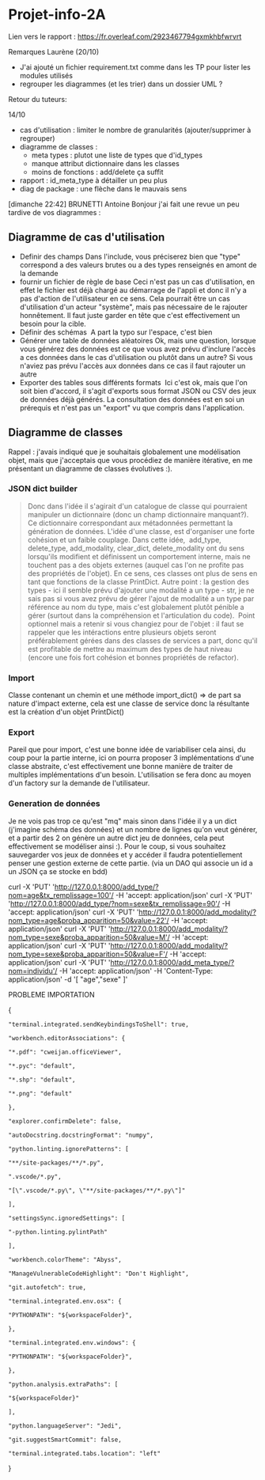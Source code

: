 # Projet-info-2A

Lien vers le rapport :
https://fr.overleaf.com/2923467794gxmkhbfwrvrt

Remarques Laurène (20/10)

- J'ai ajouté un fichier requirement.txt comme dans les TP pour lister les modules utilisés
- regrouper les diagrammes (et les trier) dans un dossier UML ?

Retour du tuteurs:

14/10

- cas d'utilisation : limiter le nombre de granularités (ajouter/supprimer à regrouper)
- diagramme de classes :
  - meta types : plutot une liste de types que d'id_types
  - manque attribut dictionnaire dans les classes
  - moins de fonctions : add/delete ça suffit
- rapport : id_meta_type à détailler un peu plus
- diag de package : une flèche dans le mauvais sens

[dimanche 22:42] BRUNETTI Antoine
Bonjour j'ai fait une revue un peu tardive de vos diagrammes :

## Diagramme de cas d'utilisation

- Definir des champs
  Dans l'include, vous préciserez bien que "type" correspond a des valeurs brutes ou a des types renseignés en amont de la demande
- fournir un fichier de règle de base
  Ceci n'est pas un cas d'utilisation, en effet le fichier est déjà chargé au démarrage de l'appli et donc il n'y a pas d'action de l'utilisateur en ce sens. Cela pourrait être un cas d'utilisation d'un acteur "système", mais pas nécessaire de le rajouter honnêtement. Il faut juste garder en tête que c'est effectivement un besoin pour la cible.
- Définir des schémas 
  A part la typo sur l'espace, c'est bien
- Générer une table de données aléatoires
  Ok, mais une question, lorsque vous générez des données est ce que vous avez prévu d'inclure l'accès a ces données dans le cas d'utilisation ou plutôt dans un autre? Si vous n'aviez pas prévu l'accès aux données dans ce cas il faut rajouter un autre
- Exporter des tables sous différents formats 
  Ici c'est ok, mais que l'on soit bien d'accord, il s'agit d'exports sous format JSON ou CSV des jeux de données déjà générés. La consultation des données est en soi un prérequis et n'est pas un "export" vu que compris dans l'application.

## Diagramme de classes

Rappel : j'avais indiqué que je souhaitais globalement une modélisation objet, mais que j'acceptais que vous procédiez de manière itérative, en me présentant un diagramme de classes évolutives :).

### JSON dict builder

> Donc dans l'idée il s'agirait d'un catalogue de classe qui pourraient manipuler un dictionnaire (donc un champ dictionnaire manquant?). Ce dictionnaire correspondant aux métadonnées permettant la génération de données.
> L'idée d'une classe, est d'organiser une forte cohésion et un faible couplage. Dans cette idée,  add_type, delete_type, add_modality, clear_dict, delete_modality ont du sens lorsqu'ils modifient et définissent un comportement interne, mais ne touchent pas a des objets externes (auquel cas l'on ne profite pas des propriétés de l'objet). En ce sens, ces classes ont plus de sens en tant que fonctions de la classe PrintDict.
> Autre point : la gestion des types - ici il semble prévu d'ajouter une modalité a un type - str, je ne sais pas si vous avez prévu de gérer l'ajout de modalité a un type par référence au nom du type, mais c'est globalement plutôt pénible a gérer (surtout dans la compréhension et l'articulation du code). 
> Point optionnel mais a retenir si vous changiez pour de l'objet : il faut se rappeler que les intéractions entre plusieurs objets seront préférablement gérées dans des classes de services a part, donc qu'il est profitable de mettre au maximum des types de haut niveau (encore une fois fort cohésion et bonnes propriétés de refactor).

### Import

Classe contenant un chemin et une méthode import_dict() => de part sa nature d'impact externe, cela est une classe de service donc la résultante est la création d'un objet PrintDict() 

### Export 

Pareil que pour import, c'est une bonne idée de variabiliser cela ainsi, du coup pour la partie interne, ici on pourra proposer 3 implémentations d'une classe abstraite, c'est effectivement une bonne manière de traiter de multiples implémentations d'un besoin. L'utilisation se fera donc au moyen d'un factory sur la demande de l'utilisateur.

### Generation de données

Je ne vois pas trop ce qu'est "mq" mais sinon dans l'idée il y a un dict (j'imagine schéma des données) et un nombre de lignes qu'on veut générer, et a partir des 2 on génère un autre dict jeu de données, cela peut effectivement se modéliser ainsi :). Pour le coup, si vous souhaitez sauvegarder vos jeux de données et y accéder il faudra potentiellement penser une gestion externe de cette partie. (via un DAO qui associe un id a un JSON ça se stocke en bdd)

curl -X 'PUT'
  'http://127.0.0.1:8000/add_type/?nom=age&tx_remplissage=100'/
  -H 'accept: application/json'
curl -X 'PUT'
  'http://127.0.0.1:8000/add_type/?nom=sexe&tx_remplissage=90'/
  -H 'accept: application/json'
curl -X 'PUT'
  'http://127.0.0.1:8000/add_modality/?nom_type=age&proba_apparition=50&value=22'/
  -H 'accept: application/json'
curl -X 'PUT'
  'http://127.0.0.1:8000/add_modality/?nom_type=sexe&proba_apparition=50&value=M'/
  -H 'accept: application/json'
curl -X 'PUT'
  'http://127.0.0.1:8000/add_modality/?nom_type=sexe&proba_apparition=50&value=F'/
  -H 'accept: application/json'
curl -X 'PUT'
  'http://127.0.0.1:8000/add_meta_type/?nom=individu'/
  -H 'accept: application/json'
  -H 'Content-Type: application/json'
  -d '[
  "age","sexe"
]'

PROBLEME IMPORTATION

{

    "terminal.integrated.sendKeybindingsToShell": true,

    "workbench.editorAssociations": {

    "*.pdf": "cweijan.officeViewer",

    "*.pyc": "default",

    "*.shp": "default",

    "*.png": "default"

    },

    "explorer.confirmDelete": false,

    "autoDocstring.docstringFormat": "numpy",

    "python.linting.ignorePatterns": [

    "**/site-packages/**/*.py",

    ".vscode/*.py",

    "[\".vscode/*.py\", \"**/site-packages/**/*.py\"]"

    ],

    "settingsSync.ignoredSettings": [

    "-python.linting.pylintPath"

    ],

    "workbench.colorTheme": "Abyss",

    "ManageVulnerableCodeHighlight": "Don't Highlight",

    "git.autofetch": true,

    "terminal.integrated.env.osx": {

    "PYTHONPATH": "${workspaceFolder}",

    },

    "terminal.integrated.env.windows": {

    "PYTHONPATH": "${workspaceFolder}",

    },

    "python.analysis.extraPaths": [

    "${workspaceFolder}"

    ],

    "python.languageServer": "Jedi",

    "git.suggestSmartCommit": false,

    "terminal.integrated.tabs.location": "left"

}
